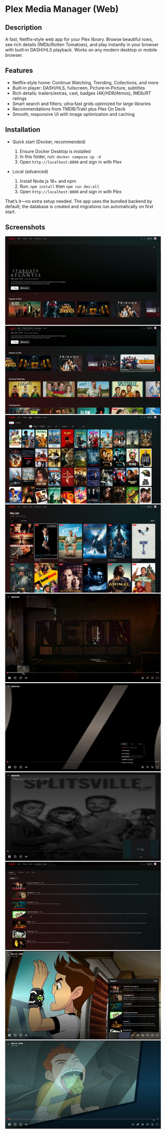 # Plex Media Manager (Web)

## Description
A fast, Netflix‑style web app for your Plex library. Browse beautiful rows, see rich details (IMDb/Rotten Tomatoes), and play instantly in your browser with built‑in DASH/HLS playback. Works on any modern desktop or mobile browser.

## Features
- Netflix‑style home: Continue Watching, Trending, Collections, and more
- Built‑in player: DASH/HLS, fullscreen, Picture‑in‑Picture, subtitles
- Rich details: trailers/extras, cast, badges (4K/HDR/Atmos), IMDb/RT ratings
- Smart search and filters; ultra‑fast grids optimized for large libraries
- Recommendations from TMDB/Trakt plus Plex On Deck
- Smooth, responsive UI with image optimization and caching

## Installation
- Quick start (Docker, recommended)
  1) Ensure Docker Desktop is installed
  2) In this folder, run: `docker compose up -d`
  3) Open `http://localhost:8080` and sign in with Plex

- Local (advanced)
  1) Install Node.js 18+ and npm
  2) Run: `npm install` then `npm run dev:all`
  3) Open `http://localhost:8080` and sign in with Plex

That’s it—no extra setup needed. The app uses the bundled backend by default; the database is created and migrations run automatically on first start.

## Screenshots
![Home](docs/screenshots/flixor-01.jpg)
![Details](docs/screenshots/flixor-02.jpg)
![Library 00:52](docs/screenshots/flixor-lib-00m52.png)
![Library 01:20](docs/screenshots/flixor-lib-01m20.png)
![Library 02:14](docs/screenshots/flixor-lib-02m14.png)
![Library 02:24](docs/screenshots/flixor-lib-02m24.png)
![Library 02:34](docs/screenshots/flixor-lib-02m34.png)
![Library 02:48](docs/screenshots/flixor-lib-02m48.png)
![Library 03:04](docs/screenshots/flixor-lib-03m04.png)
![Library 03:11](docs/screenshots/flixor-lib-03m11.png)
